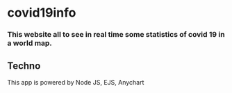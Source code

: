 # covid19info

### This website all to see in real time some statistics of covid 19 in a world map.

## Techno
This app is powered by Node JS, EJS, Anychart
